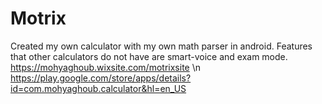 # Motrix
 Created my own calculator with my own math parser in android. Features that other calculators do not have are smart-voice and exam mode.
https://mohyaghoub.wixsite.com/motrixsite
\n
https://play.google.com/store/apps/details?id=com.mohyaghoub.calculator&hl=en_US
